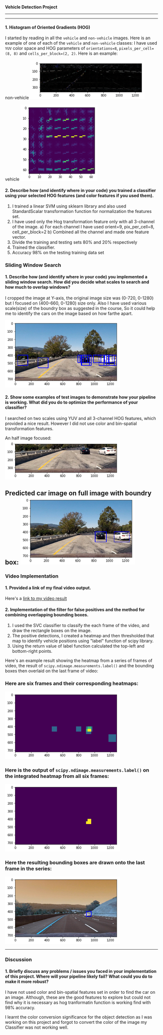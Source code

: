 **Vehicle Detection Project**

---

[//]: # (Image References)

[image1]: ./output_images/hog.png " "
[image2]: ./output_images/hog_on_car.png " "
[image3]: ./output_images/befor_heatmap.png " "
[image4]: ./output_images/half_image.png " "
[image5]: ./output_images/heatmap.png " "
[image6]: ./output_images/heatmap_label.png " "
[image7]: ./output_images/image_found.png " "
[image8]: ./output_images/boxed_car.png " "
[video1]: ./project_video.mp4

---

#### 1. Histogram of Oriented Gradients (HOG)

I started by reading in all the `vehicle` and `non-vehicle` images.  Here is an example of one of each of the `vehicle` and `non-vehicle` classes:
I have used `YUV` color space and HOG parameters of `orientations=8`, `pixels_per_cell=(8, 8)` and `cells_per_block=(2, 2)`. Here is an example:

non-vehicle
![alt text][image1]

vehicle
![alt text][image2]

#### 2. Describe how (and identify where in your code) you trained a classifier using your selected HOG features (and color features if you used them).

1. I trained a linear SVM using sklearn library and also used StandardScalar transformation function for normalization the features set.
2. I have used only the Hog transformation feature only with all 3-channel of the image.
 a) For each channel I have used orient=9, pix_per_cell=8, cell_per_block=2 
 b) Combined all the channel and made one feature vector.
3. Divide the training and testing sets 80% and 20% respectively
4. Trained the classifier.
5. Accuracy 98% on the testing training data set

### Sliding Window Search

#### 1. Describe how (and identify where in your code) you implemented a sliding window search.  How did you decide what scales to search and how much to overlap windows?

I cropped the image at Y-axis, the original image size was (0-720, 0-1280) but I focused on (400-660, 0-1280) size only. Also I have used various scale(size) of the boundry box as suggested in the course, So it could help me to identify the cars on the image based on how farthe apart.

![alt text][image3]



#### 2. Show some examples of test images to demonstrate how your pipeline is working.  What did you do to optimize the performance of your classifier?

I searched on two scales using YUV and all 3-channel HOG features, which provided a nice result. However I did not use color and bin-spatial transformation features.

An half image focused:
![alt text][image4]

Predicted car image on full image with boundry box:
![alt text][image8]
---

### Video Implementation

#### 1. Provided a link of my final video output. 
Here's a [link to my video result](./project_video.mp4)


#### 2. Implementation of the filter for false positives and the method for combining overlapping bounding boxes.

1. I used the SVC classifier to classify the each frame of the video, and draw the rectangle boxes on the image.
2. The positive detections, I created a heatmap and then thresholded that map to identify vehicle positions using "label" function of scipy library.
3. Using the return value of label function calculated the top-left and bottom-right points.


Here's an example result showing the heatmap from a series of frames of video, the result of `scipy.ndimage.measurements.label()` and the bounding boxes then overlaid on the last frame of video:

### Here are six frames and their corresponding heatmaps:

![alt text][image5]

### Here is the output of `scipy.ndimage.measurements.label()` on the integrated heatmap from all six frames:
![alt text][image6]

### Here the resulting bounding boxes are drawn onto the last frame in the series:
![alt text][image7]



---

### Discussion

#### 1. Briefly discuss any problems / issues you faced in your implementation of this project.  Where will your pipeline likely fail?  What could you do to make it more robust?

I have not used color and bin-spatial features set in order to find the car on an image. Although, these are the good features to explore but could not find why it is necessary as hog tranformatin function is working find with 98% accuracy.

I learnt the color conversion significance for the object detection as I was working on this project and forgot to convert the color of the image my Classifier was not working well. 

